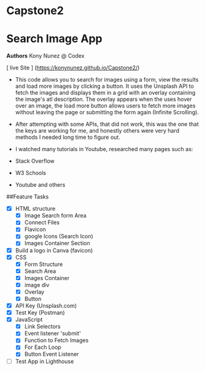 # Capstone2
# Search Image App

**Authors** Kony Nunez @  Codex

[ live Site ] (https://konynunez.github.io/Capstone2/)

- This code allows you to search for images using a form, view the results and load more images by clicking a button. It uses the Unsplash API to fetch the images and displays them in a grid with an overlay containing the image's atl description. The overlay appears when the uses hover over an image, the load more button allows users to fetch more images without leaving the page or submitting the form again (Infinite Scrolling).

- After attempting with some APIs, that did not work, this was the one that the keys are working for me, and honestly others were very hard methods I needed long time to figure out.  
- I watched many tutorials in Youtube, researched many pages such as:
- Stack Overflow
- W3 Schools 
- Youtube
and others

##Feature Tasks

- [x] HTML structure
   - [x] Image Search form Area
   - [x] Connect Files
   - [x] Flavicon
   - [x] google Icons (Search Icon)
   - [x] Images Container Section
- [x] Build a logo in Canva (favicon)
- [x] CSS
   - [x] Form Structure
   - [x] Search Area
   - [x] Images Container
   - [x] image div
   - [x] Overlay
   - [x] Button
- [x] API Key (Unsplash.com)
- [x] Test Key (Postman)
- [x] JavaScript
   - [x] Link Selectors
   - [x] Event listener 'submit'
   - [x] Function to Fetch Images
   - [x] For Each Loop
   - [x] Button Event Listener
- [ ] Test App in Lighthouse